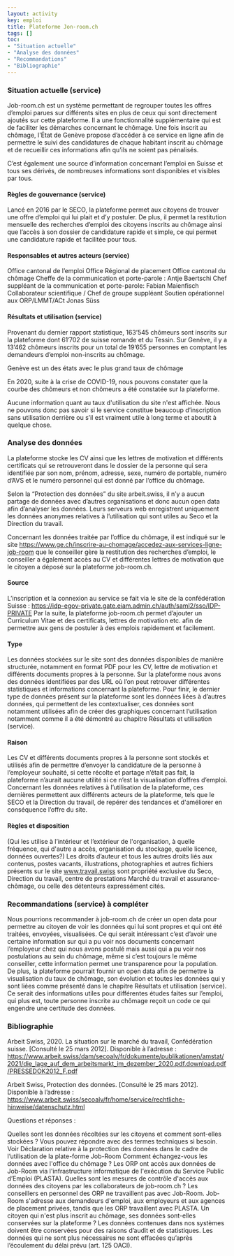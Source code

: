 ```yaml
---
layout: activity
key: emploi
title: Plateforme Jon-room.ch
tags: []
toc:
- "Situation actuelle"
- "Analyse des données"
- "Recommandations"
- "Bibliographie"
---
```


### Situation actuelle (service)

Job-room.ch est un système permettant de regrouper toutes les offres d’emploi parues sur différents sites en plus de ceux qui sont directement ajoutés sur cette plateforme. Il a une fonctionnalité supplémentaire qui est de faciliter les démarches concernant le chômage. Une fois inscrit au chômage, l'État de Genève propose d’accéder à ce service en ligne afin de permettre le suivi des candidatures de chaque habitant inscrit au chômage et de recueillir ces informations afin qu’ils ne soient pas pénalisés.

C’est également une source d’information concernant l’emploi en Suisse et tous ses dérivés, de nombreuses informations sont disponibles et visibles par tous.
 
#### Règles de gouvernance (service)

Lancé en 2016 par le SECO, la plateforme permet aux citoyens de trouver une offre d’emploi qui lui plait et d’y postuler. De plus, il permet la restitution mensuelle des recherches d’emploi des citoyens inscrits au chômage ainsi que l’accès à son dossier de candidature rapide et simple, ce qui permet une candidature rapide et facilitée pour tous.
 
#### Responsables et autres acteurs (service)

Office cantonal de l’emploi
Office Régional de placement
Office cantonal du chômage
Cheffe de la communication et porte-parole : 
Antje Baertschi
Chef suppléant de la communication et porte-parole:
Fabian Maienfisch
Collaborateur scientifique / Chef de groupe suppléant Soutien opérationnel aux ORP/LMMT/ACt
Jonas Süss


#### Résultats et utilisation (service)

Provenant du dernier rapport statistique, 163’545 chômeurs sont inscrits sur la plateforme dont 61’702 de suisse romande et du Tessin. Sur Genève, il y a 13’462 chômeurs inscrits pour un total de 19’655 personnes en comptant les demandeurs d’emploi non-inscrits au chômage.

Genève est un des états avec le plus grand taux de chômage

En 2020, suite à la crise de COVID-19, nous pouvons constater que la courbe des chômeurs et non chômeurs a été constatée sur la plateforme.


 
Aucune information quant au taux d'utilisation du site n'est affichée. Nous ne pouvons donc pas savoir si le service constitue beaucoup d’inscription sans utilisation derrière ou s’il est vraiment utile à long terme et aboutit à quelque chose.

### Analyse des données

La plateforme stocke les CV ainsi que les lettres de motivation et différents certificats qui se retrouveront dans le dossier de la personne qui sera identifiée par son nom, prénom, adresse, sexe, numéro de portable, numéro d’AVS et le numéro personnel qui est donné par l’office du chômage.

Selon la “Protection des données” du site arbeit.swiss, il n’y a aucun partage de données avec d’autres organisations et donc aucun open data afin d’analyser les données. Leurs serveurs web enregistrent uniquement les données anonymes relatives à l’utilisation qui sont utiles au Seco et la  Direction du travail.

Concernant les données traitée par l’office du chômage, il est indiqué sur le site https://www.ge.ch/inscrire-au-chomage/accedez-aux-services-ligne-job-room que le conseiller gère la restitution des recherches d’emploi, le conseiller a également accès au CV et différentes lettres de motivation que le citoyen a déposé sur la plateforme job-room.ch.

#### Source
L’inscription et la connexion au service se fait via le site de la confédération Suisse : 
https://idp-egov-private.gate.eiam.admin.ch/auth/saml2/sso/IDP-PRIVATE 
Par la suite, la plateforme job-room.ch permet d’ajouter un Curriculum Vitae et des certificats, lettres de motivation etc. afin de permettre aux gens de postuler à des emplois rapidement et facilement. 
#### Type
Les données stockées sur le site sont des données disponibles de manière structurée, notamment en format PDF pour les CV, lettre de motivation et différents documents propres à la personne. Sur la plateforme nous avons des données identifiées par des URL où l’on peut retrouver différentes statistiques et informations concernant la plateforme.
Pour finir, le dernier type de données présent sur la plateforme sont les données liées à d’autres données, qui permettent de les contextualiser, ces données sont notamment utilisées afin de créer des graphiques concernant l’utilisation notamment comme il a été démontré au chapitre Résultats et utilisation (service).
 
#### Raison
Les CV et différents documents propres à la personne sont stockés et utilisés afin de permettre d’envoyer la candidature de la personne à l’employeur souhaité, si cette récolte et partage n’était pas fait, la plateforme n’aurait aucune utilité si ce n’est la visualisation d’offres d’emploi.
Concernant les données relatives à l’utilisation de la plateforme, ces dernières permettent aux différents acteurs de la plateforme, tels que le SECO et la Direction du travail, de repérer des tendances et d'améliorer en conséquence l’offre du site.

#### Règles et disposition
(Qui les utilise à l’intérieur et l’extérieur de l'organisation, à quelle fréquence, qui d'autre a accès, organisation du stockage, quelle licence, données ouvertes?)
Les droits d’auteur et tous les autres droits liés aux contenus, postes vacants, illustrations, photographies et autres fichiers présents sur le site www.travail.swiss sont propriété exclusive du Seco, Direction du travail, centre de prestations Marché du travail et assurance-chômage, ou celle des détenteurs expressément cités.
 
### Recommandations (service) à compléter
 Nous pourrions recommander à job-room.ch de créer un open data pour permettre au citoyen de voir les données qui lui sont propres et qui ont été traitées, envoyées, visualisées. Ce qui serait intéressant c’est d’avoir une certaine information sur qui a pu voir nos documents concernant l’employeur chez qui nous avons postulé mais aussi qui a pu voir nos postulations au sein du chômage, même si c’est toujours le même conseiller, cette information permet une transparence pour la population. De plus, la plateforme pourrait fournir un open data afin de permettre la visualisation du taux de chômage, son évolution et toutes les données qui y sont liées comme présenté dans le chapitre Résultats et utilisation (service). Ce serait des informations utiles pour différentes études faites sur l’emploi, qui plus est, toute personne inscrite au chômage reçoit un code ce qui engendre une certitude des données.

### Bibliographie

Arbeit Swiss, 2020. La situation sur le marché du travail, Confédération suisse. [Consulté le 25  mars 2012].
Disponible à l’adresse :
https://www.arbeit.swiss/dam/secoalv/fr/dokumente/publikationen/amstat/2021/die_lage_auf_dem_arbeitsmarkt_im_dezember_2020.pdf.download.pdf/PRESSEDOK2012_F.pdf 


Arbeit Swiss, Protection des données. [Consulté le 25  mars 2012].
Disponible à l’adresse :
https://www.arbeit.swiss/secoalv/fr/home/service/rechtliche-hinweise/datenschutz.html


Questions et réponses :

Quelles sont les données récoltées sur les citoyens et comment sont-elles stockées ? Vous pouvez répondre avec des termes techniques si besoin.
Voir Déclaration relative à la protection des données dans le cadre de l’utilisation de la plate-forme Job-Room
Comment échangez-vous les données avec l'office du chômage ? 
Les ORP ont accès aux données de Job-Room via l'infrastructure informatique de l'exécution du Service Public d’Emploi (PLASTA).
Quelles sont les mesures de contrôle d'accès aux données des citoyens par les collaborateurs de job-room.ch ?
Les conseillers en personnel des ORP ne travaillent pas avec Job-Room. Job-Room s'adresse aux demandeurs d'emploi, aux employeurs et aux agences de placement privées, tandis que les ORP travaillent avec PLASTA.
Un citoyen qui n'est plus inscrit au chômage, ses données sont-elles conservées sur la plateforme ?
Les données contenues dans nos systèmes doivent être conservées pour des raisons d’audit et de statistiques. Les données qui ne sont plus nécessaires ne sont effacées qu’après l’écoulement du délai prévu (art. 125 OACI).
 



